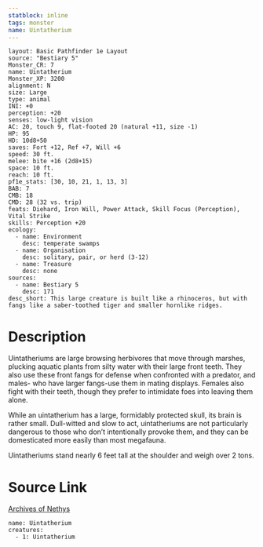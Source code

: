```yaml
---
statblock: inline
tags: monster
name: Uintatherium
---
```

```statblock
layout: Basic Pathfinder 1e Layout
source: "Bestiary 5"
Monster_CR: 7
name: Uintatherium
Monster_XP: 3200
alignment: N
size: Large
type: animal
INI: +0
perception: +20
senses: low-light vision
AC: 20, touch 9, flat-footed 20 (natural +11, size -1)
HP: 95
HD: 10d8+50
saves: Fort +12, Ref +7, Will +6
speed: 30 ft.
melee: bite +16 (2d8+15)
space: 10 ft.
reach: 10 ft.
pf1e_stats: [30, 10, 21, 1, 13, 3]
BAB: 7
CMB: 18
CMD: 28 (32 vs. trip)
feats: Diehard, Iron Will, Power Attack, Skill Focus (Perception), Vital Strike
skills: Perception +20
ecology:
  - name: Environment
    desc: temperate swamps
  - name: Organisation
    desc: solitary, pair, or herd (3-12)
  - name: Treasure
    desc: none
sources:
  - name: Bestiary 5
    desc: 171
desc_short: This large creature is built like a rhinoceros, but with fangs like a saber-toothed tiger and smaller hornlike ridges.
```
# Description
Uintatheriums are large browsing herbivores that move through marshes, plucking aquatic plants from silty water with their large front teeth. They also use these front fangs for defense when confronted with a predator, and males- who have larger fangs-use them in mating displays. Females also fight with their teeth, though they prefer to intimidate foes into leaving them alone.

 While an uintatherium has a large, formidably protected skull, its brain is rather small. Dull-witted and slow to act, uintatheriums are not particularly dangerous to those who don’t intentionally provoke them, and they can be domesticated more easily than most megafauna.

 Uintatheriums stand nearly 6 feet tall at the shoulder and weigh over 2 tons.
# Source Link
[Archives of Nethys](https://aonprd.com/MonsterDisplay.aspx?ItemName=Uintatherium)
```encounter-table
name: Uintatherium
creatures:
  - 1: Uintatherium
```
